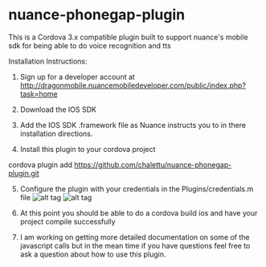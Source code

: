 nuance-phonegap-plugin
======================

This is a Cordova 3.x compatible plugin built to support nuance's mobile sdk for being able to do voice recognition and tts


Installation Instructions:

1. Sign up for a developer account at http://dragonmobile.nuancemobiledeveloper.com/public/index.php?task=home


2. Download the IOS SDK

3.  Add the IOS SDK .framework file as Nuance instructs you to in there installation directions.

4.  Install this plugin to your cordova project

cordova plugin add https://github.com/chalettu/nuance-phonegap-plugin.git

5.  Configure the plugin with your credentials in the Plugins/credentials.m file
![alt tag](https://raw.github.com/chalettu/nuance-phonegap-plugin/master/readme_resources/plugin_pic_1.png)
![alt tag](https://raw.github.com/chalettu/nuance-phonegap-plugin/master/readme_resources/plugin_step2.png)

6.	At this point you should be able to do a cordova build ios and have your project compile successfully

7.	I am working on getting more detailed documentation on some of the javascript calls but in the mean time if you have questions feel free to ask a question about how to use this plugin.